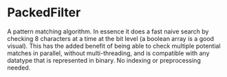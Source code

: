 # PackedFilter
A pattern matching algorithm. In essence it does a fast naive search by checking 8 characters at a time at the bit level (a boolean array is a good visual). This has the added benefit of being able to check multiple 
potential matches in parallel, without multi-threading, and is compatible with any datatype that is represented in binary. No indexing or preprocessing needed.
